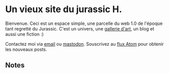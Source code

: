 # Un vieux site du jurassic H.
Bienvenue. Ceci est un espace simple, une parcelle du web 1.0 de l'époque tant regretté du Jurassic. C'est un univers, une [gallerie d'art](my-little-art.html), un blog et aussi une fiction :)

Contactez moi via <a href="mailto:eric chez jurassi.ch" rel="me">email</a> ou <a href="https://infosec.exchange/@nap" rel="me">mastodon</a>. Souscrivez au [flux Atom](atom.xml) pour obtenir les nouveaux posts.

## Notes
